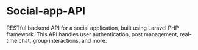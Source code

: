 # Social-app-API
RESTful backend API for a social application, built using Laravel PHP framework. This API handles user authentication, post management, real-time chat, group interactions, and more.
